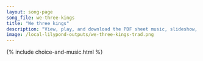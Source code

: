 ```yaml
---
layout: song-page
song_file: we-three-kings
title: "We three kings"
description: "View, play, and download the PDF sheet music, slideshow, and audio. Lyrics: We three kings of Orient are; bearing gifts we traverse afar, field and fountain, moor and mountain, following yonder star.    O star of wonder, star ... english christian winter 4part chords"
image: /local-lilypond-outputs/we-three-kings-trad.png
---
```


{% include choice-and-music.html %}
